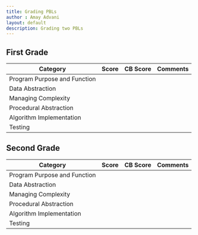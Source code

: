 ```yaml
---
title: Grading PBLs
author : Amay Advani
layout: default
description: Grading two PBLs
---
```


## First Grade

| Category                | Score | CB Score | Comments |
|------------------------|-------|----------|----------|
| Program Purpose and Function |  |   |          |
| Data Abstraction       |  |   |          |
| Managing Complexity    |  |   |          |
| Procedural Abstraction |  |   |          |
| Algorithm Implementation|  |   |          |
| Testing                |  |   |          |


## Second Grade

| Category                | Score | CB Score | Comments |
|------------------------|-------|----------|----------|
| Program Purpose and Function |  |   |          |
| Data Abstraction       |  |   |          |
| Managing Complexity    |  |   |          |
| Procedural Abstraction |  |   |          |
| Algorithm Implementation|  |   |          |
| Testing                |  |   |          |